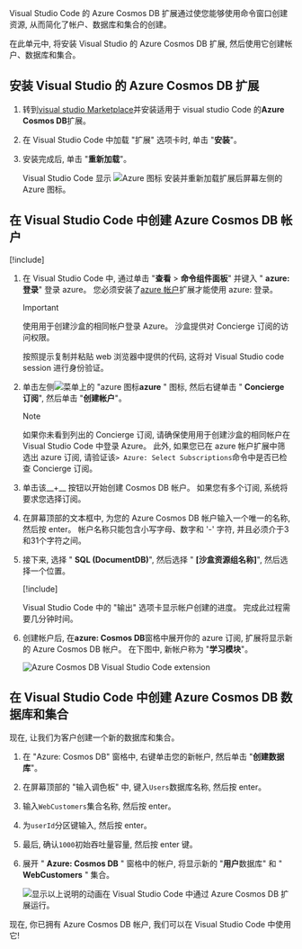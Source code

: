 Visual Studio Code 的 Azure Cosmos DB 扩展通过使您能够使用命令窗口创建资源, 从而简化了帐户、数据库和集合的创建。

在此单元中, 将安装 Visual Studio 的 Azure Cosmos DB 扩展, 然后使用它创建帐户、数据库和集合。

## <a name="install-the-azure-cosmos-db-extension-for-visual-studio"></a>安装 Visual Studio 的 Azure Cosmos DB 扩展

1. 转到[visual studio Marketplace](https://marketplace.visualstudio.com/items?itemName=ms-azuretools.vscode-cosmosdb&azure-portal=true)并安装适用于 visual studio Code 的**Azure Cosmos DB**扩展。

1. 在 Visual Studio Code 中加载 "扩展" 选项卡时, 单击 "**安装**"。

1. 安装完成后, 单击 "**重新加载**"。

    Visual Studio Code 显示 ![Azure 图标](../media/2-setup/visual-studio-code-explorer-icon.png) 安装并重新加载扩展后屏幕左侧的 Azure 图标。

## <a name="create-an-azure-cosmos-db-account-in-visual-studio-code"></a>在 Visual Studio Code 中创建 Azure Cosmos DB 帐户

[!include[](../../../includes/azure-sandbox-activate.md)]

1. 在 Visual Studio Code 中, 通过单击 "**查看** > **命令组件面板**" 并键入 " **azure: 登录**" 登录 azure。 您必须安装了[azure 帐户](https://marketplace.visualstudio.com/items?itemName=ms-vscode.azure-account&azure-portal=true)扩展才能使用 azure: 登录。

    > [!IMPORTANT]
    > 使用用于创建沙盒的相同帐户登录 Azure。 沙盒提供对 Concierge 订阅的访问权限。

    按照提示复制并粘贴 web 浏览器中提供的代码, 这将对 Visual Studio code session 进行身份验证。

1. 单击左侧![菜单上](../media/2-setup/visual-studio-code-explorer-icon.png)的 "azure 图标**azure** " 图标, 然后右键单击 " **Concierge 订阅**", 然后单击 "**创建帐户**"。

    > [!NOTE]
    > 如果你未看到列出的 Concierge 订阅, 请确保使用用于创建沙盒的相同帐户在 Visual Studio Code 中登录 Azure。 此外, 如果您已在 azure 帐户扩展中筛选出 azure 订阅, 请验证该`> Azure: Select Subscriptions`命令中是否已检查 Concierge 订阅。

1. 单击该__+__ 按钮以开始创建 Cosmos DB 帐户。 如果您有多个订阅, 系统将要求您选择订阅。

1. 在屏幕顶部的文本框中, 为您的 Azure Cosmos DB 帐户输入一个唯一的名称, 然后按 enter。 帐户名称只能包含小写字母、数字和 '-' 字符, 并且必须介于3和31个字符之间。

1. 接下来, 选择 " **SQL (DocumentDB)**", 然后选择 " **<rgn>[沙盒资源组名称]</rgn>**", 然后选择一个位置。

    [!include[](../../../includes/azure-sandbox-regions-first-mention-note-friendly.md)]

    Visual Studio Code 中的 "输出" 选项卡显示帐户创建的进度。 完成此过程需要几分钟时间。

1. 创建帐户后, 在**azure: Cosmos DB**窗格中展开你的 azure 订阅, 扩展将显示新的 Azure Cosmos DB 帐户。 在下图中, 新帐户称为 "**学习模块**"。

    ![Azure Cosmos DB Visual Studio Code extension](../media/2-setup/azure-cosmos-db-vs-code-extension.png)

## <a name="create-an-azure-cosmos-db-database-and-collection-in-visual-studio-code"></a>在 Visual Studio Code 中创建 Azure Cosmos DB 数据库和集合

现在, 让我们为客户创建一个新的数据库和集合。

1. 在 "Azure: Cosmos DB" 窗格中, 右键单击您的新帐户, 然后单击 "**创建数据库**"。
1. 在屏幕顶部的 "输入调色板" 中, 键入`Users`数据库名称, 然后按 enter。
1. 输入`WebCustomers`集合名称, 然后按 enter。
1. 为`userId`分区键输入, 然后按 enter。
1. 最后, 确认`1000`初始吞吐量容量, 然后按 enter 键。
1. 展开 " **Azure: Cosmos DB** " 窗格中的帐户, 将显示新的 "**用户**数据库" 和 " **WebCustomers** " 集合。

    ![显示以上说明的动画在 Visual Studio Code 中通过 Azure Cosmos DB 扩展运行。](../media/2-setup/vs-code-azure-cosmos-db-extension.gif)

现在, 你已拥有 Azure Cosmos DB 帐户, 我们可以在 Visual Studio Code 中使用它!
